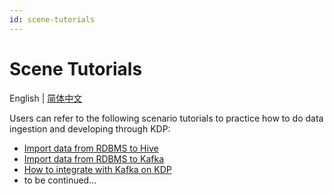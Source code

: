 ```yaml
---
id: scene-tutorials
---
```


# Scene Tutorials

English | [简体中文](../../zh/user-tutorials/tutorials.md)

Users can refer to the following scenario tutorials to practice how to do data ingestion and developing through KDP:

* [Import data from RDBMS to Hive](./import-from-rbdms-to-hive.md)
* [Import data from RDBMS to Kafka](./import-from-rdbms-to-kafka.md)
* [How to integrate with Kafka on KDP](./integration-kafka-with-int-ext-comps.md)
* to be continued...